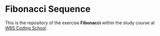 # Fibonacci Sequence
This is the repository of the exercise **Fibonacci** within the study course at [WBS Coding School](https://www.wbscodingschool.com/).
